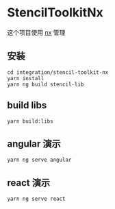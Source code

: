 # StencilToolkitNx

这个项目使用 [nx](https://nx.dev) 管理

## 安装

```
cd integration/stencil-toolkit-nx
yarn install
yarn ng build stencil-lib
```

## build libs

```console
yarn build:libs
```

## angular 演示

```console
yarn ng serve angular
```

## react 演示

```console
yarn ng serve react
```
